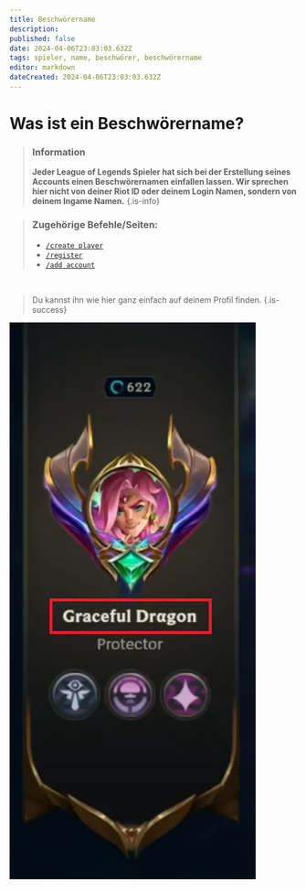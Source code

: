 ```yaml
---
title: Beschwörername
description: 
published: false
date: 2024-04-06T23:03:03.632Z
tags: spieler, name, beschwörer, beschwörername
editor: markdown
dateCreated: 2024-04-06T23:03:03.632Z
---
```


# Was ist ein Beschwörername?

>### Information
>**Jeder League of Legends Spieler hat sich bei der Erstellung seines Accounts einen Beschwörernamen einfallen lassen. Wir sprechen hier nicht von deiner Riot ID oder deinem Login Namen, sondern von deinem Ingame Namen.**
>{.is-info}

>### Zugehörige Befehle/Seiten:
>-   [`/create player`](/de/commands/create/player)
>-   [`/register`](/de/commands/important/register)
>-   [`/add account`](/de/commands/add/account)

<br>

> Du kannst ihn wie hier ganz einfach auf deinem Profil finden.
>{.is-success}

![](/summonername.png)